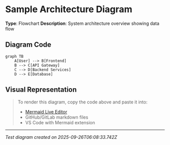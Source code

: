 # Sample Architecture Diagram

**Type**: Flowchart
**Description**: System architecture overview showing data flow

## Diagram Code
```mermaid
graph TB
    A[User] --> B[Frontend]
    B --> C[API Gateway]
    C --> D[Backend Services]
    D --> E[Database]
```

## Visual Representation
> To render this diagram, copy the code above and paste it into:
> - [Mermaid Live Editor](https://mermaid.live/)
> - GitHub/GitLab markdown files
> - VS Code with Mermaid extension

---
*Test diagram created on 2025-09-26T06:08:33.742Z*
